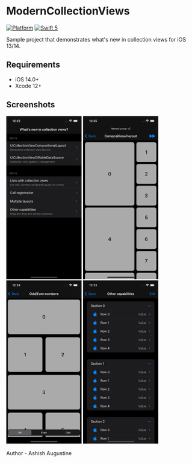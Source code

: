 # ModernCollectionViews

[![Platform](https://img.shields.io/badge/platform-iOS-yellow.svg)]()
[![Swift 5](https://img.shields.io/badge/Swift-5-orange.svg?style=flat)](https://developer.apple.com/swift/)

Sample project that demonstrates what's new in collection views for iOS 13/14.

## Requirements

- iOS 14.0+
- Xcode 12+

## Screenshots

<img src="Screenshots/Home.png" width=200 height=433> <img src="Screenshots/Compositional.png" width=200 height=433>
<img src="Screenshots/Diffable.png" width=200 height=433> <img src="Screenshots/Lists.png" width=200 height=433>

 
 Author - Ashish Augustine 
